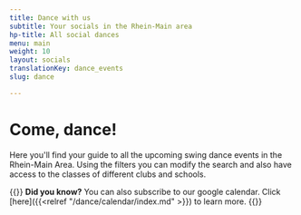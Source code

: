 ```yaml
---
title: Dance with us
subtitle: Your socials in the Rhein-Main area
hp-title: All social dances
menu: main
weight: 10
layout: socials
translationKey: dance_events
slug: dance

---
```

# Come, dance!

Here you'll find your guide to all the upcoming swing dance events in the Rhein-Main Area. Using the filters you can modify the search and also have access to the classes of different clubs and schools.


{{<info>}}
**Did you know?** You can also subscribe to our google calendar. Click [here]({{<relref "/dance/calendar/index.md" >}}) to learn more.
{{</info>}}